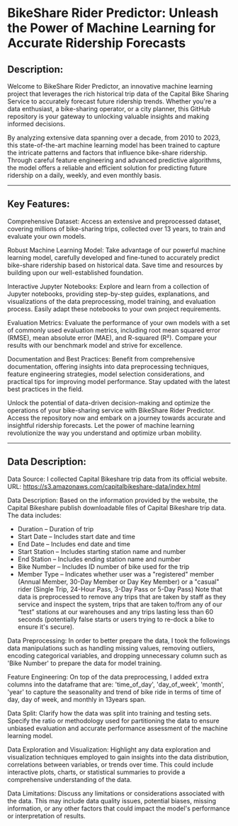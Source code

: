 # BikeShare Rider Predictor: Unleash the Power of Machine Learning for Accurate Ridership Forecasts

## Description:
Welcome to BikeShare Rider Predictor, an innovative machine learning project that leverages the rich historical trip data of the Capital Bike Sharing Service to accurately forecast future ridership trends. Whether you're a data enthusiast, a bike-sharing operator, or a city planner, this GitHub repository is your gateway to unlocking valuable insights and making informed decisions.

By analyzing extensive data spanning over a decade, from 2010 to 2023, this state-of-the-art machine learning model has been trained to capture the intricate patterns and factors that influence bike-share ridership. Through careful feature engineering and advanced predictive algorithms, the model offers a reliable and efficient solution for predicting future ridership on a daily, weekly, and even monthly basis.

----------------------------------------------------------------------------------------------------------------------
## Key Features:

Comprehensive Dataset: Access an extensive and preprocessed dataset, covering millions of bike-sharing trips, collected over 13 years, to train and evaluate your own models.

Robust Machine Learning Model: Take advantage of our powerful machine learning model, carefully developed and fine-tuned to accurately predict bike-share ridership based on historical data. Save time and resources by building upon our well-established foundation.

Interactive Jupyter Notebooks: Explore and learn from a collection of Jupyter notebooks, providing step-by-step guides, explanations, and visualizations of the data preprocessing, model training, and evaluation process. Easily adapt these notebooks to your own project requirements.

Evaluation Metrics: Evaluate the performance of your own models with a set of commonly used evaluation metrics, including root mean squared error (RMSE), mean absolute error (MAE), and R-squared (R²). Compare your results with our benchmark model and strive for excellence.

Documentation and Best Practices: Benefit from comprehensive documentation, offering insights into data preprocessing techniques, feature engineering strategies, model selection considerations, and practical tips for improving model performance. Stay updated with the latest best practices in the field.

Unlock the potential of data-driven decision-making and optimize the operations of your bike-sharing service with BikeShare Rider Predictor. Access the repository now and embark on a journey towards accurate and insightful ridership forecasts. Let the power of machine learning revolutionize the way you understand and optimize urban mobility.

----------------------------------------------------------------------------------------------------------------------
## Data Description:

Data Source: I collected Capital Bikeshare trip data from its official website. 
URL: <https://s3.amazonaws.com/capitalbikeshare-data/index.html>

Data Description: Based on the information provided by the website, the Capital Bikeshare publish downloadable files of Capital Bikeshare trip data. The data includes:

- Duration – Duration of trip
- Start Date – Includes start date and time
- End Date – Includes end date and time
- Start Station – Includes starting station name and number
- End Station – Includes ending station name and number
- Bike Number – Includes ID number of bike used for the trip
- Member Type – Indicates whether user was a "registered" member (Annual Member, 30-Day Member or Day Key Member) or a "casual" rider (Single Trip, 24-Hour Pass, 3-Day Pass or 5-Day Pass)
Note that data is preprocessed to remove any trips that are taken by staff as they service and inspect the system, trips that are taken to/from any of our “test” stations at our warehouses and any trips lasting less than 60 seconds (potentially false starts or users trying to re-dock a bike to ensure it's secure).

Data Preprocessing: In order to better prepare the data, I took the followings data manipulations such as handling missing values, removing outliers, encoding categorical variables, and dropping unnecessary column such as 'Bike Number' to prepare the data for model training.

Feature Engineering: On top of the data preprocessing, I added extra columns into the dataframe that are: 'time_of_day', 'day_of_week', 'month', 'year' to capture the seasonality and trend of bike ride in terms of time of day, day of week, and monthly in 13years span. 

Data Split: Clarify how the data was split into training and testing sets. Specify the ratio or methodology used for partitioning the data to ensure unbiased evaluation and accurate performance assessment of the machine learning model.

Data Exploration and Visualization: Highlight any data exploration and visualization techniques employed to gain insights into the data distribution, correlations between variables, or trends over time. This could include interactive plots, charts, or statistical summaries to provide a comprehensive understanding of the data.

Data Limitations: Discuss any limitations or considerations associated with the data. This may include data quality issues, potential biases, missing information, or any other factors that could impact the model's performance or interpretation of results.
